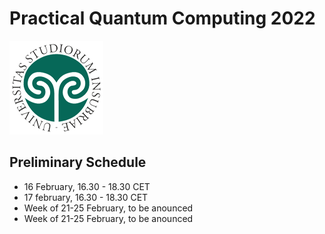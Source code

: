 # Practical Quantum Computing 2022
![insubria](logo.png)

## Preliminary Schedule
* 16 February, 16.30 - 18.30 CET
* 17 february, 16.30 - 18.30 CET
* Week of 21-25 February, to be anounced
* Week of 21-25 February, to be anounced
